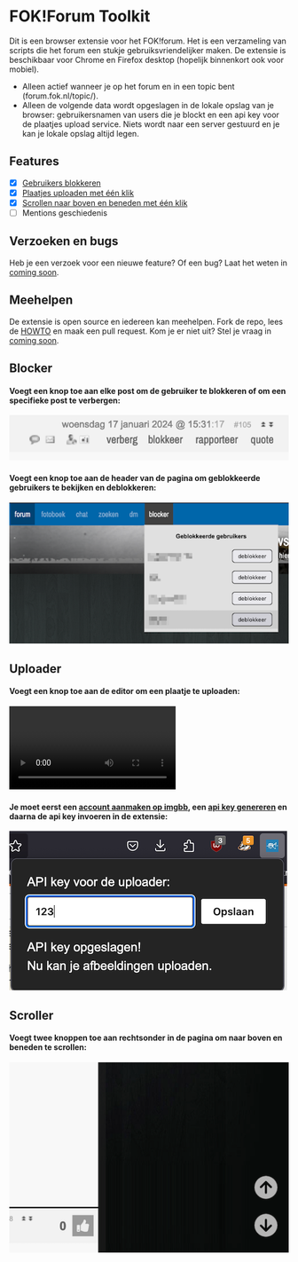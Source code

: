 # FOK!Forum Toolkit

Dit is een browser extensie voor het FOK!forum. Het is een verzameling van scripts die het forum een stukje gebruiksvriendelijker maken. De extensie is beschikbaar voor Chrome en Firefox desktop (hopelijk binnenkort ook voor mobiel).

- Alleen actief wanneer je op het forum en in een topic bent (forum.fok.nl/topic/).
- Alleen de volgende data wordt opgeslagen in de lokale opslag van je browser: gebruikersnamen van users die je blockt en een api key voor de plaatjes upload service. Niets wordt naar een server gestuurd en je kan je lokale opslag altijd legen.

## Features

- [x] [Gebruikers blokkeren](#blocker)
- [x] [Plaatjes uploaden met één klik](#uploader)
- [x] [Scrollen naar boven en beneden met één klik](#scroller)
- [ ] Mentions geschiedenis

## Verzoeken en bugs

Heb je een verzoek voor een nieuwe feature? Of een bug? Laat het weten in [coming soon](https://forum.fok.nl/topic/).

## Meehelpen

De extensie is open source en iedereen kan meehelpen. Fork de repo, lees de [HOWTO](HOWTO.md) en maak een pull request. Kom je er niet uit? Stel je vraag in [coming soon](https://forum.fok.nl/topic/).

## Blocker

#### Voegt een knop toe aan elke post om de gebruiker te blokkeren of om een specifieke post te verbergen:

![blocker afbeelding 1](public/readme/blocker_2.png)

#### Voegt een knop toe aan de header van de pagina om geblokkeerde gebruikers te bekijken en deblokkeren:

![blocker afbeelding 2](public/readme/blocker_1.png)

## Uploader

#### Voegt een knop toe aan de editor om een plaatje te uploaden:

![uploader video](public/readme/uploader.mov)

#### Je moet eerst een [account aanmaken op imgbb](https://imgbb.com/signup), een [api key genereren](https://api.imgbb.com) en daarna de api key invoeren in de extensie:

![uploader afbeeling 1](public/readme/uploader_1.png)

## Scroller

#### Voegt twee knoppen toe aan rechtsonder in de pagina om naar boven en beneden te scrollen:

![scroller afbeeling 1](public/readme/scroller.png)

